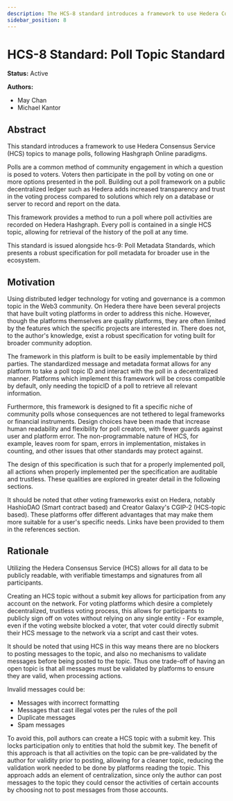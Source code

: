 ```yaml
---
description: The HCS-8 standard introduces a framework to use Hedera Consensus Service (HCS) topics to manage polls.
sidebar_position: 8
---
```


# HCS-8 Standard: Poll Topic Standard

**Status:** Active

**Authors:**

- May Chan
- Michael Kantor

## Abstract

This standard introduces a framework to use Hedera Consensus Service (HCS) topics to manage polls, following Hashgraph Online paradigms.

Polls are a common method of community engagement in which a question is posed to voters. Voters then participate in the poll by voting on one or more options presented in the poll. Building out a poll framework on a public decentralized ledger such as Hedera adds increased transparency and trust in the voting process compared to solutions which rely on a database or server to record and report on the data.

This framework provides a method to run a poll where poll activities are recorded on Hedera Hashgraph. Every poll is contained in a single HCS topic, allowing for retrieval of the history of the poll at any time.

This standard is issued alongside hcs-9: Poll Metadata Standards, which presents a robust specification for poll metadata for broader use in the ecosystem.

## Motivation

Using distributed ledger technology for voting and governance is a common topic in the Web3 community. On Hedera there have been several projects that have built voting platforms in order to address this niche. However, though the platforms themselves are quality platforms, they are often limited by the features which the specific projects are interested in. There does not, to the author's knowledge, exist a robust specification for voting built for broader community adoption.

The framework in this platform is built to be easily implementable by third parties. The standardized message and metadata format allows for any platform to take a poll topic ID and interact with the poll in a decentralized manner. Platforms which implement this framework will be cross compatible by default, only needing the topicID of a poll to retrieve all relevant information.

Furthermore, this framework is designed to fit a specific niche of community polls whose consequences are not tethered to legal frameworks or financial instruments. Design choices have been made that increase human readability and flexibility for poll creators, with fewer guards against user and platform error. The non-programmable nature of HCS, for example, leaves room for spam, errors in implementation, mistakes in counting, and other issues that other standards may protect against.

The design of this specification is such that for a properly implemented poll, all actions when properly implemented per the specification are auditable and trustless. These qualities are explored in greater detail in the following sections.

It should be noted that other voting frameworks exist on Hedera, notably HashioDAO (Smart contract based) and Creator Galaxy's CGIP-2 (HCS-topic based). These platforms offer different advantages that may make them more suitable for a user's specific needs. Links have been provided to them in the references section.

## Rationale

Utilizing the Hedera Consensus Service (HCS) allows for all data to be publicly readable, with verifiable timestamps and signatures from all participants.

Creating an HCS topic without a submit key allows for participation from any account on the network. For voting platforms which desire a completely decentralized, trustless voting process, this allows for participants to publicly sign off on votes without relying on any single entity - For example, even if the voting website blocked a voter, that voter could directly submit their HCS message to the network via a script and cast their votes.

It should be noted that using HCS in this way means there are no blockers to posting messages to the topic, and also no mechanisms to validate messages before being posted to the topic. Thus one trade-off of having an open topic is that all messages must be validated by platforms to ensure they are valid, when processing actions.

Invalid messages could be:

- Messages with incorrect formatting
- Messages that cast illegal votes per the rules of the poll
- Duplicate messages
- Spam messages

To avoid this, poll authors can create a HCS topic with a submit key. This locks participation only to entities that hold the submit key. The benefit of this approach is that all activities on the topic can be pre-validated by the author for validity prior to posting, allowing for a cleaner topic, reducing the validation work needed to be done by platforms reading the topic. This approach adds an element of centralization, since only the author can post messages to the topic they could censor the activities of certain accounts by choosing not to post messages from those accounts.


